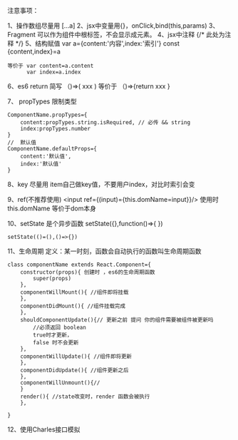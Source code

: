 注意事项：

1、操作数组尽量用 [...a]
2、jsx中变量用{}，onClick,bind(this,params)
3、Fragment 可以作为组件中根标签，不会显示成元素。
4、jsx中注释 {/* 此处为注释 */}
5、结构赋值
    var a={content:'内容',index:'索引'}
    const {content,index}=a

    等价于 var content=a.content
          var index=a.index

6、es6 return  简写
    （)=>( xxx )   等价于  （)=>{return xxx }

7、 propTypes  限制类型

    ComponentName.propTypes={
        content:propTypes.string.isRequired, // 必传 && string
        index:propTypes.number
    }
    //  默认值
    ComponentName.defaultProps={
        content:'默认值',
        index:'默认值'
    }

8、key  尽量用 item自己做key值，不要用户index，对比时索引会变

9、ref(不推荐使用)
    <input ref={(input)={this.domName=input}}/>
    使用时 this.domName 等价于dom本身

10、setState 是个异步函数
    setState({},function()=>{   })

    setState(()=(),()=>{})

11、生命周期
    定义：某一时刻，函数会自动执行的函数叫生命周期函数

    class componentName extends React.Component={
        constructor(props){ 创建时 ，es6的生命周期函数
            super(props)
        },
        componentWillMount(){ //组件即将挂载
        },
        componentDidMount(){ //组件挂载完成
        },
        shouldComponentUpdate(){// 更新之前 提问 你的组件需要被组件被更新吗
            //必须返回 boolean
            true时才更新，
            false 时不会更新
        },
        componentWillUpdate(){ //组件即将更新
        },
        componentDidUpdate(){ //组件更新之后
        },
        componentWillUnmount(){//
        }
        render(){ //state改变时，render 函数会被执行
        },

    }

12、使用Charles接口模拟